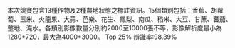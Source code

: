 本次競賽包含13種作物及2種農地狀態之標註資訊。15個類別包括：香蕉、胡蘿蔔、玉米、火龍果、大蒜、芭樂、花生、鳳梨、南瓜、稻米、大豆、甘蔗、蕃茄、整地、淹水。各類別影像數量分別約2000至10000張不等，影像解析度最小為1280\*720，最大為4000\*3000。
Top 25\% 辨識率:98.39\%
